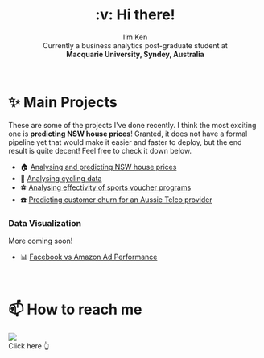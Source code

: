 
<h1 align="center"> :v: Hi there!  </h1>
<p align="center">
  I’m Ken<br/>
  Currently a business analytics post-graduate student at<br/>
  <strong>Macquarie University, Syndey, Australia</strong>
</p>
<br>

# :sparkles: Main Projects 
These are some of the projects I've done recently. I think the most exciting one is **predicting NSW house prices**! Granted, it does not have a formal pipeline yet that would make it easier and faster to deploy, but the end result is quite decent! Feel free to check it down below.  
  + :house: [Analysing and predicting NSW house prices](https://github.com/walthersy/NSW-house-price)<br/>
  + :bicyclist: [Analysing cycling data](https://github.com/walthersy/DataScience-Portfolio/blob/main/README.md)<br/>
  + :soccer: [Analysing effectivity of sports voucher programs](https://github.com/walthersy/DataScience-Portfolio/blob/main/README.md)<br/>
  + :phone: [Predicting customer churn for an Aussie Telco provider](https://github.com/walthersy/DataScience-Portfolio/blob/main/README.md)<br/>

### Data Visualization
More coming soon!
  + :bar_chart: [Facebook vs Amazon Ad Performance](https://public.tableau.com/app/profile/ken3291/viz/Marketing-FBvsAmazonads/Dashboard1)<br/>

<br/>

# 📫  How to reach me 

  [<img src="https://img.shields.io/badge/LinkedIn-0077B5?style=for-the-badge&logo=linkedin&logoColor=white">](https://www.linkedin.com/in/walthersy/)  
  Click here :point_up_2:
